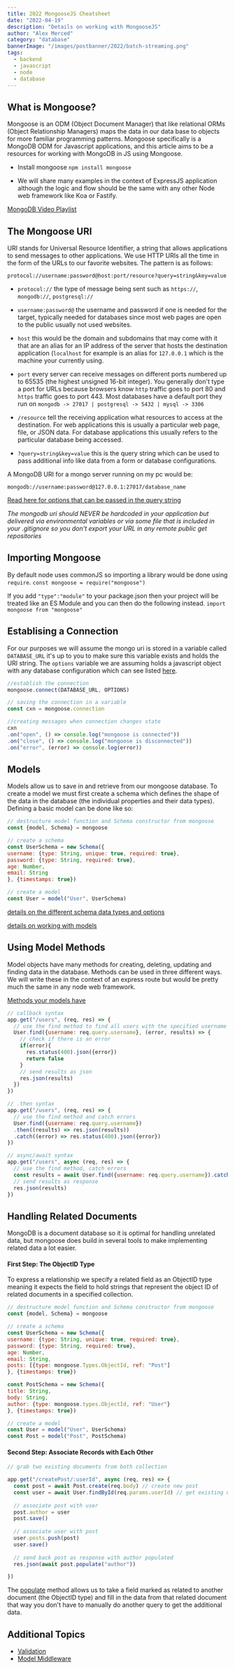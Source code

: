 ```yaml
---
title: 2022 MongooseJS Cheatsheet
date: "2022-04-19"
description: "Details on working with MongooseJS"
author: "Alex Merced"
category: "database"
bannerImage: "/images/postbanner/2022/batch-streaming.png"
tags:
  - backend
  - javascript
  - node
  - database
---
```


## What is Mongoose?

Mongoose is an ODM (Object Document Manager) that like relational ORMs (Object Relationship Managers) maps the data in our data base to objects for more familiar programming patterns. Mongoose specifically is a MongoDB ODM for Javascript applications, and this article aims to be a resources for working with MongoDB in JS using Mongoose.

- Install mongoose `npm install mongoose`

* We will share many examples in the context of ExpressJS application although the logic and flow should be the same with any other Node web framework like Koa or Fastify.

[MongoDB Video Playlist](https://youtube.com/playlist?list=PLY6oTPmKnKbaSCVF-Imd1hkQJvl8iLrV3)

## The Mongoose URI

URI stands for Universal Resource Identifier, a string that allows applications to send messages to other applications. We use HTTP URIs all the time in the form of the URLs to our favorite websites. The pattern is as follows:

`protocol://username:password@host:port/resource?query=string&key=value`

- `protocol://` the type of message being sent such as `https://`, `mongodb://`, `postgresql://`

- `username:password@` the username and password if one is needed for the target, typically needed for databases since most web pages are open to the public usually not used websites.

- `host` this would be the domain and subdomains that may come with it that are an alias for an IP address of the server that hosts the destination application (`localhost` for example is an alias for `127.0.0.1` which is the machine your currently using.

- `port` every server can receive messages on different ports numbered up to 65535 (the highest unsigned 16-bit integer). You generally don't type a port for URLs because browsers know `http` traffic goes to port 80 and `https` traffic goes to port 443. Most databases have a default port they run on `mongodb -> 27017 | postgresql -> 5432 | mysql -> 3306`

- `/resource` tell the receiving application what resources to access at the destination. For web applications this is usually a particular web page, file, or JSON data. For database applications this usually refers to the particular database being accessed.

- `?query=string&key=value` this is the query string which can be used to pass additional info like data from a form or database configurations.

A MongoDB URI for a mongo server running on my pc would be:

`mongodb://username:password@127.0.0.1:27017/database_name`

[Read here for options that can be passed in the query string](https://www.mongodb.com/docs/manual/reference/connection-string/#connection-string-options)

*The mongodb uri should NEVER be hardcoded in your application but delivered via environmental variables or via some file that is included in your .gitignore so you don't export your URL in any remote public get repositories*

## Importing Mongoose

By default node uses commonJS so importing a library would be done using `require`.
`const mongoose = require("mongoose")`

If you add `"type":"module"` to your package.json then your project will be treated like an ES Module and you can then do the following instead.
`import mongoose from "mongoose"`

## Establising a Connection
For our purposes we will assume the mongo uri is stored in a variable called `DATABASE_URL` it's up to you to make sure this variable exists and holds the URI string. The `options` variable we are assuming holds a javascript object with any database configuration which can see listed [here](https://mongoosejs.com/docs/connections.html#options).

```js
//establish the connection
mongoose.connect(DATABASE_URL, OPTIONS)

// saving the connection in a variable
const cxn = mongoose.connection

//creating messages when connection changes state
cxn
.on("open", () => console.log("mongoose is connected"))
.on("close", () => console.log("mongoose is disconnected"))
.on("error", (error) => console.log(error))
```
## Models

Models allow us to save in and retrieve from our mongoose database. To create a model we must first create a schema which defines the shape of the data in the database (the individual properties and their data types). Defining a basic model can be done like so:

```js
// destructure model function and Schema constructor from mongoose
const {model, Schema} = mongoose

// create a schema
const UserSchema = new Schema({
username: {type: String, unique: true, required: true},
password: {type: String, required: true},
age: Number,
email: String
}, {timestamps: true})

// create a model
const User = model("User", UserSchema)
```

[details on the different schema data types and options](https://mongoosejs.com/docs/guide.html)

[details on working with models](https://mongoosejs.com/docs/models.html)

## Using Model Methods

Model objects have many methods for creating, deleting, updating and finding data in the database. Methods can be used in three different ways. We will write these in the context of an express route but would be pretty much the same in any node web framework.

[Methods your models have](https://mongoosejs.com/docs/queries.html)

```js
// callback syntax
app.get("/users", (req, res) => {
  // use the find method to find all users with the specified username
  User.find({username: req.query.username}, (error, results) => {
    // check if there is an error
    if(error){
      res.status(400).json({error})
      return false
    }
    // send results as json
    res.json(results)
  })
})

// .then syntax
app.get("/users", (req, res) => {
  // use the find method and catch errors
  User.find({username: req.query.username})
  .then((results) => res.json(results))
  .catch((error) => res.status(400).json({error})
})

// async/await syntax
app.get("/users", async (req, res) => {
  // use the find method, catch errors
  const results = await User.find({username: req.query.username}).catch((error) => res.status(400).json({error})
  // send results as response
  res.json(results)
})
```

## Handling Related Documents
MongoDB is a document database so it is optimal for handling unrelated data, but mongoose does build in several tools to make implementing related data a lot easier.

#### First Step: The ObjectID Type
To express a relationship we specify a related field as an ObjectID type meaning it expects the field to hold strings that represent the object ID of related documents in a specified collection.

```js
// destructure model function and Schema constructor from mongoose
const {model, Schema} = mongoose

// create a schema
const UserSchema = new Schema({
username: {type: String, unique: true, required: true},
password: {type: String, required: true},
age: Number,
email: String,
posts: [{type: mongoose.Types.ObjectId, ref: "Post"]
}, {timestamps: true})

const PostSchema = new Schema({
title: String,
body: String,
author: {type: mongoose.types.ObjectId, ref: "User"}
}, {timestamps: true})

// create a model
const User = model("User", UserSchema)
const Post = model("Post", PostSchema)
```

#### Second Step: Associate Records with Each Other


```js
// grab two existing documents from both collection

app.get("/createPost/:userId", async (req, res) => {
  const post = await Post.create(req.body) // create new post
  const user = await User.findById(req.params.userId) // get existing user
  
  // associate post with user
  post.author = user
  post.save()
  
  // associate user with post
  user.posts.push(post)
  user.save()
  
  // send back post as response with author populated
  res.json(await post.populate("author"))

})
```

The [populate](https://mongoosejs.com/docs/populate.html) method allows us to take a field marked as related to another document (the ObjectID type) and fill in the data from that related document that way you don't have to manually do another query to get the additional data.

## Additional Topics

- [Validation](https://mongoosejs.com/docs/validation.html)
- [Model Middleware](https://mongoosejs.com/docs/middleware.html)